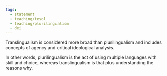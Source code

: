 ```yaml
---
tags: 
  - statement
  - teaching/tesol
  - teaching/plurilingualism
  - dei
---
```

Translingualism is considered more broad than plurilingualism and includes concepts of agency and critical ideological analysis.

In other words, plurilingualism is the act of using multiple languages with skill and choice, whereas translingualism is that plus understanding the reasons why. 